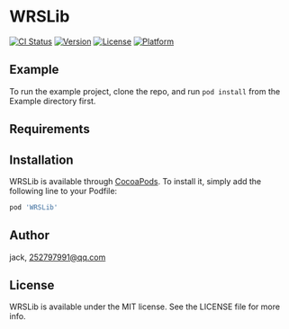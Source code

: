 # WRSLib

[![CI Status](https://img.shields.io/travis/jack/WRSLib.svg?style=flat)](https://travis-ci.org/jack/WRSLib)
[![Version](https://img.shields.io/cocoapods/v/WRSLib.svg?style=flat)](https://cocoapods.org/pods/WRSLib)
[![License](https://img.shields.io/cocoapods/l/WRSLib.svg?style=flat)](https://cocoapods.org/pods/WRSLib)
[![Platform](https://img.shields.io/cocoapods/p/WRSLib.svg?style=flat)](https://cocoapods.org/pods/WRSLib)

## Example

To run the example project, clone the repo, and run `pod install` from the Example directory first.

## Requirements

## Installation

WRSLib is available through [CocoaPods](https://cocoapods.org). To install
it, simply add the following line to your Podfile:

```ruby
pod 'WRSLib'
```

## Author

jack, 252797991@qq.com

## License

WRSLib is available under the MIT license. See the LICENSE file for more info.
